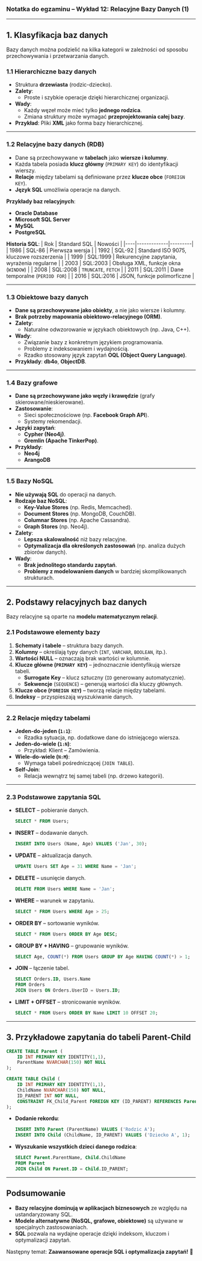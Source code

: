### **Notatka do egzaminu – Wykład 12: Relacyjne Bazy Danych (1)**

---

## **1. Klasyfikacja baz danych**
Bazy danych można podzielić na kilka kategorii w zależności od sposobu przechowywania i przetwarzania danych.

### **1.1 Hierarchiczne bazy danych**
- Struktura **drzewiasta** (rodzic-dziecko).
- **Zalety**:
  - Proste i szybkie operacje dzięki hierarchicznej organizacji.
- **Wady**:
  - Każdy węzeł może mieć tylko **jednego rodzica**.
  - Zmiana struktury może wymagać **przeprojektowania całej bazy**.
- **Przykład**: Pliki **XML** jako forma bazy hierarchicznej.

---

### **1.2 Relacyjne bazy danych (RDB)**
- Dane są przechowywane w **tabelach** jako **wiersze i kolumny**.
- Każda tabela posiada **klucz główny** (`PRIMARY KEY`) do identyfikacji wierszy.
- **Relacje** między tabelami są definiowane przez **klucze obce** (`FOREIGN KEY`).
- **Język SQL** umożliwia operacje na danych.

**Przykłady baz relacyjnych**:
- **Oracle Database**
- **Microsoft SQL Server**
- **MySQL**
- **PostgreSQL**

**Historia SQL**:
| Rok | Standard SQL | Nowości |
|----|-------------|---------|
| 1986 | SQL-86 | Pierwsza wersja |
| 1992 | SQL-92 | Standard ISO 9075, kluczowe rozszerzenia |
| 1999 | SQL:1999 | Rekurencyjne zapytania, wyrażenia regularne |
| 2003 | SQL:2003 | Obsługa XML, funkcje okna (`WINDOW`) |
| 2008 | SQL:2008 | `TRUNCATE`, `FETCH` |
| 2011 | SQL:2011 | Dane temporalne (`PERIOD FOR`) |
| 2016 | SQL:2016 | JSON, funkcje polimorficzne |

---

### **1.3 Obiektowe bazy danych**
- **Dane są przechowywane jako obiekty**, a nie jako wiersze i kolumny.
- **Brak potrzeby mapowania obiektowo-relacyjnego (ORM)**.
- **Zalety**:
  - Naturalne odwzorowanie w językach obiektowych (np. Java, C++).
- **Wady**:
  - Związanie bazy z konkretnym językiem programowania.
  - Problemy z indeksowaniem i wydajnością.
  - Rzadko stosowany język zapytań **OQL (Object Query Language)**.
- **Przykłady**: **db4o**, **ObjectDB**.

---

### **1.4 Bazy grafowe**
- **Dane są przechowywane jako węzły i krawędzie** (grafy skierowane/nieskierowane).
- **Zastosowanie**:
  - Sieci społecznościowe (np. **Facebook Graph API**).
  - Systemy rekomendacji.
- **Języki zapytań**:
  - **Cypher (Neo4j)**.
  - **Gremlin (Apache TinkerPop)**.
- **Przykłady**:
  - **Neo4j**
  - **ArangoDB**

---

### **1.5 Bazy NoSQL**
- **Nie używają SQL** do operacji na danych.
- **Rodzaje baz NoSQL**:
  - **Key-Value Stores** (np. Redis, Memcached).
  - **Document Stores** (np. MongoDB, CouchDB).
  - **Columnar Stores** (np. Apache Cassandra).
  - **Graph Stores** (np. Neo4j).
- **Zalety**:
  - **Lepsza skalowalność** niż bazy relacyjne.
  - **Optymalizacja dla określonych zastosowań** (np. analiza dużych zbiorów danych).
- **Wady**:
  - **Brak jednolitego standardu zapytań**.
  - **Problemy z modelowaniem danych** w bardziej skomplikowanych strukturach.

---

## **2. Podstawy relacyjnych baz danych**
Bazy relacyjne są oparte na **modelu matematycznym relacji**.

### **2.1 Podstawowe elementy bazy**
1. **Schematy i tabele** – struktura bazy danych.
2. **Kolumny** – określają typy danych (`INT`, `VARCHAR`, `BOOLEAN`, itp.).
3. **Wartości NULL** – oznaczają brak wartości w kolumnie.
4. **Klucze główne (`PRIMARY KEY`)** – jednoznacznie identyfikują wiersze tabeli.
   - **Surrogate Key** – klucz sztuczny (`ID` generowany automatycznie).
   - **Sekwencje** (`SEQUENCE`) – generują wartości dla kluczy głównych.
5. **Klucze obce (`FOREIGN KEY`)** – tworzą relacje między tabelami.
6. **Indeksy** – przyspieszają wyszukiwanie danych.

---

### **2.2 Relacje między tabelami**
- **Jeden-do-jeden (`1:1`)**:
  - Rzadka sytuacja, np. dodatkowe dane do istniejącego wiersza.
- **Jeden-do-wiele (`1:N`)**:
  - Przykład: Klient – Zamówienia.
- **Wiele-do-wiele (`N:M`)**:
  - Wymaga tabeli pośredniczącej (`JOIN TABLE`).
- **Self-Join**:
  - Relacja wewnątrz tej samej tabeli (np. drzewo kategorii).

---

### **2.3 Podstawowe zapytania SQL**
- **SELECT** – pobieranie danych.
  ```sql
  SELECT * FROM Users;
  ```
- **INSERT** – dodawanie danych.
  ```sql
  INSERT INTO Users (Name, Age) VALUES ('Jan', 30);
  ```
- **UPDATE** – aktualizacja danych.
  ```sql
  UPDATE Users SET Age = 31 WHERE Name = 'Jan';
  ```
- **DELETE** – usunięcie danych.
  ```sql
  DELETE FROM Users WHERE Name = 'Jan';
  ```
- **WHERE** – warunek w zapytaniu.
  ```sql
  SELECT * FROM Users WHERE Age > 25;
  ```
- **ORDER BY** – sortowanie wyników.
  ```sql
  SELECT * FROM Users ORDER BY Age DESC;
  ```
- **GROUP BY + HAVING** – grupowanie wyników.
  ```sql
  SELECT Age, COUNT(*) FROM Users GROUP BY Age HAVING COUNT(*) > 1;
  ```
- **JOIN** – łączenie tabel.
  ```sql
  SELECT Orders.ID, Users.Name 
  FROM Orders 
  JOIN Users ON Orders.UserID = Users.ID;
  ```
- **LIMIT + OFFSET** – stronicowanie wyników.
  ```sql
  SELECT * FROM Users ORDER BY Name LIMIT 10 OFFSET 20;
  ```

---

## **3. Przykładowe zapytania do tabeli Parent-Child**
```sql
CREATE TABLE Parent (
    ID INT PRIMARY KEY IDENTITY(1,1),
    ParentName NVARCHAR(150) NOT NULL
);

CREATE TABLE Child (
    ID INT PRIMARY KEY IDENTITY(1,1),
    ChildName NVARCHAR(150) NOT NULL,
    ID_PARENT INT NOT NULL,
    CONSTRAINT FK_Child_Parent FOREIGN KEY (ID_PARENT) REFERENCES Parent(ID)
);
```
- **Dodanie rekordu**:
  ```sql
  INSERT INTO Parent (ParentName) VALUES ('Rodzic A');
  INSERT INTO Child (ChildName, ID_PARENT) VALUES ('Dziecko A', 1);
  ```
- **Wyszukanie wszystkich dzieci danego rodzica**:
  ```sql
  SELECT Parent.ParentName, Child.ChildName
  FROM Parent
  JOIN Child ON Parent.ID = Child.ID_PARENT;
  ```

---

## **Podsumowanie**
- **Bazy relacyjne dominują w aplikacjach biznesowych** ze względu na ustandaryzowany SQL.
- **Modele alternatywne (NoSQL, grafowe, obiektowe)** są używane w specjalnych zastosowaniach.
- **SQL** pozwala na wydajne operacje dzięki indeksom, kluczom i optymalizacji zapytań.

Następny temat: **Zaawansowane operacje SQL i optymalizacja zapytań!** 🚀